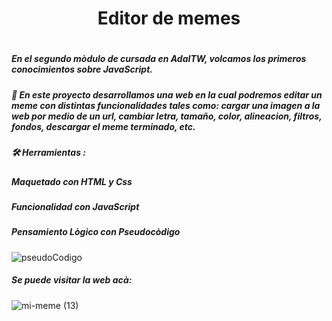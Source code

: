 <h1 align="center"> Editor de memes <h1>


<h5> En el segundo mòdulo de cursada en AdaITW, volcamos los primeros conocimientos sobre JavaScript.</h5>


<h5> 📌 En este proyecto desarrollamos una web en la cual podremos editar un meme con distintas funcionalidades tales como: cargar una imagen a la web por medio de un url,
cambiar letra, tamaño, color, alineacion, filtros, fondos, descargar el meme terminado, etc. </h5>

<h5>🛠️ Herramientas : </h5>

<h5> Maquetado con HTML y Css</h5>   
<h5>Funcionalidad con JavaScript</h5>
<h5>Pensamiento Lògico con Pseudocòdigo</h5>


![pseudoCodigo](https://user-images.githubusercontent.com/47679213/178390419-9fd6019b-96ff-474f-ba20-a6c977bc39ad.jpg)

<h5> Se puede visitar la web acà: </h5>


![mi-meme (13)](https://user-images.githubusercontent.com/47679213/178391283-b20e9c52-df3b-4c3c-baba-440442db584c.png)

